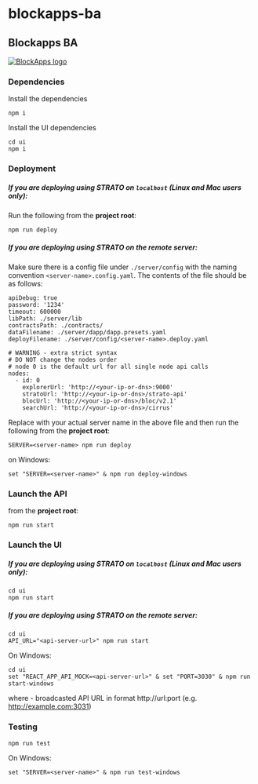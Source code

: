 # blockapps-ba

Blockapps BA
------------
[![BlockApps logo](http://blockapps.net/img/logo_cropped.png)](http://blockapps.net)

### Dependencies

Install the dependencies

```
npm i
```

Install the UI dependencies

```
cd ui
npm i
```

### Deployment

##### If you are deploying using STRATO on `localhost` (Linux and Mac users only):
Run the following from the **project root**:
```
npm run deploy
```

##### If you are deploying using STRATO on the remote server:
Make sure there is a config file under `./server/config` with the naming convention `<server-name>.config.yaml`. The contents of the file should be as follows:

```
apiDebug: true
password: '1234'
timeout: 600000
libPath: ./server/lib
contractsPath: ./contracts/
dataFilename: ./server/dapp/dapp.presets.yaml
deployFilename: ./server/config/<server-name>.deploy.yaml

# WARNING - extra strict syntax
# DO NOT change the nodes order
# node 0 is the default url for all single node api calls
nodes:
  - id: 0
    explorerUrl: 'http://<your-ip-or-dns>:9000'
    stratoUrl: 'http://<your-ip-or-dns>/strato-api'
    blocUrl: 'http://<your-ip-or-dns>/bloc/v2.1'
    searchUrl: 'http://<your-ip-or-dns>/cirrus'
```

Replace <server-name> with your actual server name in the above file and then run the following from the **project root**:

```
SERVER=<server-name> npm run deploy
```
on Windows:
```
set "SERVER=<server-name>" & npm run deploy-windows
```

### Launch the API

from the **project root**:

```
npm run start
```

### Launch the UI
##### If you are deploying using STRATO on `localhost` (Linux and Mac users only):
```
cd ui
npm run start
```
##### If you are deploying using STRATO on the remote server:
```
cd ui
API_URL="<api-server-url>" npm run start
```
On Windows:
```
cd ui
set "REACT_APP_API_MOCK=<api-server-url>" & set "PORT=3030" & npm run start-windows
```
where <api-server-url> - broadcasted API URL in format http://url:port (e.g. http://example.com:3031)

### Testing

```
npm run test
```
On Windows:
```
set "SERVER=<server-name>" & npm run test-windows
```

